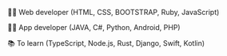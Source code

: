 🐱‍💻 Web developer (HTML, CSS, BOOTSTRAP, Ruby, JavaScript)



🐱‍💻 App developer (JAVA, C#, Python, Android, PHP)



📚 To learn (TypeScript, Node.js, Rust, Django, Swift, Kotlin)
